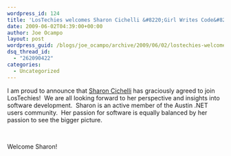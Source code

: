 ```yaml
---
wordpress_id: 124
title: 'LosTechies welcomes Sharon Cichelli &#8220;Girl Writes Code&#8221;'
date: 2009-06-02T04:39:00+00:00
author: Joe Ocampo
layout: post
wordpress_guid: /blogs/joe_ocampo/archive/2009/06/02/lostechies-welcomes-sharon-cichelli-quot-girl-writes-code-quot.aspx
dsq_thread_id:
  - "262090422"
categories:
  - Uncategorized
---
```

I am proud to announce that [Sharon Cichelli](/blogs/sharoncichelli/default.aspx) has graciously agreed to join LosTechies!&nbsp; We are all looking forward to her perspective and insights into software development.&nbsp; Sharon is an active member of the Austin .NET users community.&nbsp; Her passion for software is equally balanced by her passion to see the bigger picture.

&nbsp;

Welcome Sharon!